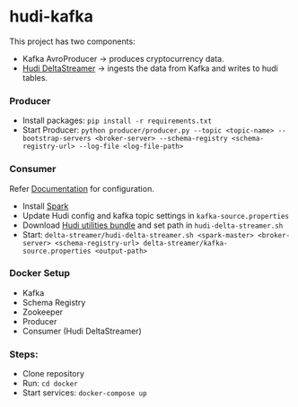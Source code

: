 # hudi-kafka

This project has two components:
- Kafka AvroProducer ->  produces cryptocurrency data.
- [Hudi DeltaStreamer](https://hudi.apache.org/docs/writing_data/#deltastreamer) -> ingests the data from Kafka and writes to hudi tables.

### Producer
- Install packages: `pip install -r requirements.txt`
- Start Producer: `python producer/producer.py --topic <topic-name> --bootstrap-servers <broker-server> --schema-registry <schema-registry-url> --log-file <log-file-path>`

### Consumer
Refer [Documentation](https://hudi.apache.org/docs/writing_data/#deltastreamer) for configuration.
- Install [Spark](https://spark.apache.org/downloads.html)
- Update Hudi config and kafka topic settings in `kafka-source.properties`
- Download [Hudi utilities bundle](https://repo1.maven.org/maven2/org/apache/hudi/) and set path in `hudi-delta-streamer.sh`
- Start: `delta-streamer/hudi-delta-streamer.sh <spark-master> <broker-server> <schema-registry-url> delta-streamer/kafka-source.properties <output-path>`

### Docker Setup
- Kafka
- Schema Registry
- Zookeeper
- Producer 
- Consumer (Hudi DeltaStreamer)

### Steps:
- Clone repository
- Run: `cd docker`
- Start services: `docker-compose up`

